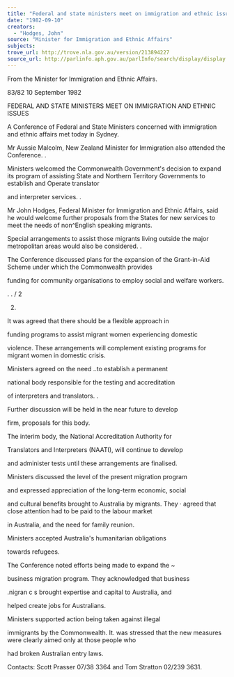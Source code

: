 ```yaml
---
title: "Federal and state ministers meet on immigration and ethnic issues"
date: "1982-09-10"
creators:
  - "Hodges, John"
source: "Minister for Immigration and Ethnic Affairs"
subjects:
trove_url: http://trove.nla.gov.au/version/213894227
source_url: http://parlinfo.aph.gov.au/parlInfo/search/display/display.w3p;query=Id%3A%22media/pressrel/HPR09001857%22
---
```


 From the Minister for Immigration  and Ethnic Affairs.

 83/82 10 September 1982

 FEDERAL AND STATE MINISTERS MEET ON  IMMIGRATION AND ETHNIC ISSUES

 A Conference of Federal and State Ministers concerned with  immigration and ethnic affairs met today in Sydney.

 Mr Aussie Malcolm, New Zealand Minister for Immigration  also attended the Conference. .

 Ministers welcomed the Commonwealth Government's decision  to expand its program of assisting State and Northern  Territory Governments to establish and Operate translator 

 and interpreter services. .

 Mr John Hodges, Federal Minister for Immigration and Ethnic  Affairs,  said he would welcome further proposals from the  States for new services to meet the needs of non^English  speaking migrants.

 Special arrangements to assist those migrants living  outside the major metropolitan areas would also be  considered. .

 The Conference discussed plans for the expansion of the  Grant-in-Aid Scheme under which the Commonwealth provides 

 funding for community organisations to employ social and  welfare workers.

 . . / 2

 2.

 It was agreed that there should be a flexible approach in 

 funding programs to assist migrant women experiencing domestic 

 violence.  These arrangements will complement existing programs  for migrant women in domestic crisis.

 Ministers agreed on the need ..to establish a permanent 

 national body responsible for the testing and accreditation 

 of interpreters and translators. .

 Further discussion will be held in the near future to develop 

 firm, proposals for this body.

 The interim body,  the National Accreditation Authority for 

 Translators and Interpreters (NAATI), will continue to develop 

 and administer tests until these arrangements are finalised.

 Ministers discussed the level of the present migration program 

 and expressed appreciation of the long-term economic,  social 

 and cultural benefits brought to Australia by migrants.  They ·   agreed that close attention had to be paid to the labour market 

 in Australia,  and the need for family reunion.

 Ministers accepted Australia's humanitarian obligations 

 towards refugees.

 The Conference noted efforts being made to expand the ~  

 business migration program.  They acknowledged that business 

 .nigran c s brought expertise and capital to Australia,  and 

 helped create jobs for Australians.

 Ministers supported action being taken against illegal 

 immigrants by the Commonwealth. It. was stressed that the  new measures were clearly aimed only at those people who 

 had broken Australian entry laws.

 Contacts:  Scott Prasser 07/38 3364 and Tom Stratton 02/239 3631.

